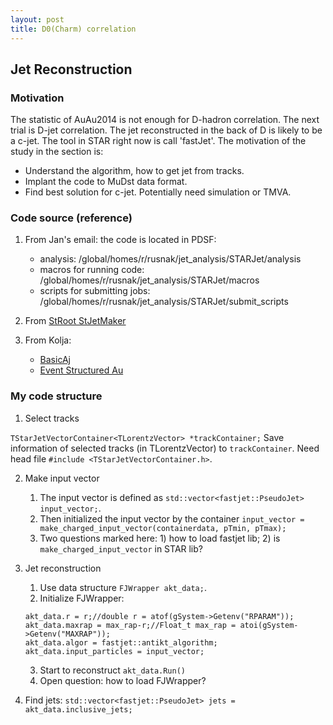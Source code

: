 ```yaml
---
layout: post
title: D0(Charm) correlation
---
```


## Jet Reconstruction

### Motivation
The statistic of AuAu2014 is not enough for D-hadron correlation. The next trial is D-jet correlation. The jet reconstructed in the back of D is likely to be a c-jet. The tool in STAR right now is call 'fastJet'. The motivation of the study in the section is:

*   Understand the algorithm, how to get jet from tracks.
*   Implant the code to MuDst data format.
*   Find best solution for c-jet. Potentially need simulation or TMVA.

### Code source (reference)

1.  From Jan's email: the code is located in PDSF:
    *   analysis: /global/homes/r/rusnak/jet_analysis/STARJet/analysis
    *   macros for running code: /global/homes/r/rusnak/jet_analysis/STARJet/macros
    *   scripts for submitting jobs: /global/homes/r/rusnak/jet_analysis/STARJet/submit_scripts

2. From  [StRoot StJetMaker](http://www.star.bnl.gov/cgi-bin/protected/cvsweb.cgi/StRoot/StJetMaker/)

3. From Kolja:
    *  [BasicAj](https://www.github.com/kkauder/BasicAj)
    *  [Event Structured Au](https://www.github.com/kkauder/eventStructuredAu)

### My code structure

1.  Select tracks

`TStarJetVectorContainer<TLorentzVector> *trackContainer;`
Save information of selected tracks (in TLorentzVector) to `trackContainer`. Need head file `#include <TStarJetVectorContainer.h>`. 

2.  Make input vector

    1.  The input vector is defined as `std::vector<fastjet::PseudoJet> input_vector;`. 
    2.  Then initialized the input vector by the container `input_vector = make_charged_input_vector(containerdata, pTmin, pTmax);`
    3.  Two questions marked here: 1) how to load fastjet lib; 2) is `make_charged_input_vector` in STAR lib?

3.  Jet reconstruction

    1.  Use data structure `FJWrapper akt_data;`. 
    2.  Initialize FJWrapper: 
    ```c+++
    akt_data.r = r;//double r = atof(gSystem->Getenv("RPARAM"));
    akt_data.maxrap = max_rap-r;//Float_t max_rap = atoi(gSystem->Getenv("MAXRAP"));
    akt_data.algor = fastjet::antikt_algorithm;
    akt_data.input_particles = input_vector;
    ```
    3.  Start to reconstruct `akt_data.Run()`
    4.  Open question: how to load FJWrapper?

4.  Find jets: `std::vector<fastjet::PseudoJet> jets = akt_data.inclusive_jets;`
